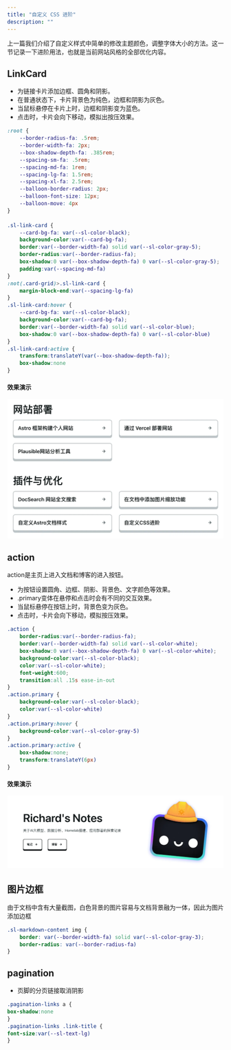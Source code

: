 ```yaml
---
title: "自定义 CSS 进阶"
description: ""
---
```


上一篇我们介绍了自定义样式中简单的修改主题颜色，调整字体大小的方法。这一节记录一下进阶用法，也就是当前网站风格的全部优化内容。

## LinkCard

* 为链接卡片添加边框、圆角和阴影。
* 在普通状态下，卡片背景色为纯色，边框和阴影为灰色。
* 当鼠标悬停在卡片上时，边框和阴影变为蓝色。
* 点击时，卡片会向下移动，模拟出按压效果。

```css
:root {
    --border-radius-fa: .5rem;
    --border-width-fa: 2px;
    --box-shadow-depth-fa: .385rem;
    --spacing-sm-fa: .5rem;
    --spacing-md-fa: 1rem;
    --spacing-lg-fa: 1.5rem;
    --spacing-xl-fa: 2.5rem;
    --balloon-border-radius: 2px;
    --balloon-font-size: 12px;
    --balloon-move: 4px
}

.sl-link-card {
    --card-bg-fa: var(--sl-color-black);
    background-color:var(--card-bg-fa);
    border:var(--border-width-fa) solid var(--sl-color-gray-5);
    border-radius:var(--border-radius-fa);
    box-shadow:0 var(--box-shadow-depth-fa) 0 var(--sl-color-gray-5);
    padding:var(--spacing-md-fa)
}
:not(.card-grid)>.sl-link-card {
    margin-block-end:var(--spacing-lg-fa)
}
.sl-link-card:hover {
    --card-bg-fa: var(--sl-color-black);
    background-color:var(--card-bg-fa);
    border:var(--border-width-fa) solid var(--sl-color-blue);
    box-shadow:0 var(--box-shadow-depth-fa) 0 var(--sl-color-blue)
}
.sl-link-card:active {
    transform:translateY(var(--box-shadow-depth-fa));
    box-shadow:none
}
```

#### 效果演示

![custom_css_link_card](../../../assets/mysite-assets/custom_css_link_card.webp)

## action

action是主页上进入文档和博客的进入按钮。

* 为按钮设置圆角、边框、阴影、背景色、文字颜色等效果。
* .primary变体在悬停和点击时会有不同的交互效果。
* 当鼠标悬停在按钮上时，背景色变为灰色。
* 点击时，卡片会向下移动，模拟按压效果。

```css
.action {
    border-radius:var(--border-radius-fa);
    border:var(--border-width-fa) solid var(--sl-color-white);
    box-shadow:0 var(--box-shadow-depth-fa) 0 var(--sl-color-white);
    background-color:var(--sl-color-black);
    color:var(--sl-color-white);
    font-weight:600;
    transition:all .15s ease-in-out
}
.action.primary {
    background-color:var(--sl-color-black);
    color:var(--sl-color-white)
}
.action.primary:hover {
    background-color:var(--sl-color-gray-5)
}
.action.primary:active {
    box-shadow:none;
    transform:translateY(6px)
}
```

#### 效果演示

![custom_css_action](../../../assets/mysite-assets/custom_css_action.webp)


## 图片边框

由于文档中含有大量截图，白色背景的图片容易与文档背景融为一体，因此为图片添加边框

```css
.sl-markdown-content img {
    border: var(--border-width-fa) solid var(--sl-color-gray-3);
    border-radius: var(--border-radius-fa)
}
```

## pagination

* 页脚的分页链接取消阴影

```css
.pagination-links a {
box-shadow:none
}
.pagination-links .link-title {
font-size:var(--sl-text-lg)
}
```
